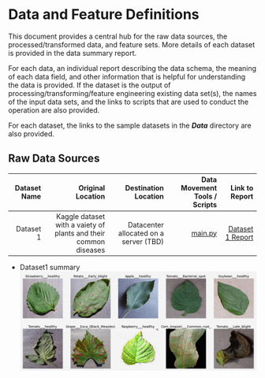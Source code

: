 # Data and Feature Definitions

This document provides a central hub for the raw data sources, the processed/transformed data, and feature sets. More details of each dataset is provided in the data summary report. 

For each data, an individual report describing the data schema, the meaning of each data field, and other information that is helpful for understanding the data is provided. If the dataset is the output of processing/transforming/feature engineering existing data set(s), the names of the input data sets, and the links to scripts that are used to conduct the operation are also provided. 

For each dataset, the links to the sample datasets in the _**Data**_ directory are also provided. 

## Raw Data Sources

| Dataset Name | Original Location   | Destination Location  | Data Movement Tools / Scripts | Link to Report |
| ---:| ---: | ---: | ---: | -----: |
| Dataset 1 | Kaggle dataset with a vaiety of plants and their common diseases | Datacenter allocated on a server (TBD) | [main.py](scripts/data_acquisition/main.py) | [Dataset 1 Report](scripts/data_acquisition/reports)|

* Dataset1 summary
![image showing a sample of the dataset 1](dataset1_Sample.png "Dataset1 Sample")

